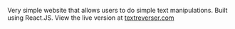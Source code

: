 Very simple website that allows users to do simple text manipulations. Built using React.JS. View the live version at [textreverser.com](http://textreverser.com)
